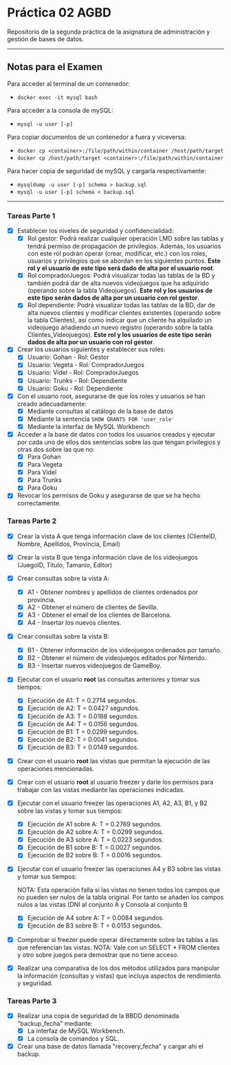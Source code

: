 # Práctica 02 AGBD

Repositorio de la segunda práctica de la asignatura de administración y gestión de bases de datos.

---

## Notas para el Examen

Para acceder al terminal de un contenedor:
- `docker exec -it mysql bash`

Para acceder a la consola de mySQL:
- `mysql -u user [-p]`

Para copiar documentos de un contenedor a fuera y viceversa:
- `docker cp <container>:/file/path/within/container /host/path/target`
- `docker cp /host/path/target <container>:/file/path/within/container`

Para hacer copia de seguridad de mySQL y cargarla respectivamente:
- `mysqldump -u user [-p] schema > backup.sql`
- `mysql -u user [-p] schema < backup.sql`

---

### Tareas Parte 1

- [X] Establecer los niveles de seguridad y confidencialidad:
    - [X] Rol gestor:
        Podrá realizar cualquier operación LMD sobre las tablas y tendrá permiso de propagación de privilegios. Además, los usuarios con este rol podrán operar (crear, modificar, etc.) con los roles, usuarios y privilegios que se abordan en los siguientes puntos. **Este rol y el usuario de este tipo será dado de alta por el usuario root**.
    - [X] Rol compradorJuegos:
        Podrá visualizar todas las tablas de la BD y también podrá dar de alta nuevos videojuegos que ha adquirido (operando sobre la tabla Videojuegos). **Este rol y los usuarios de este tipo serán dados de alta por un usuario con rol gestor**.
    - [X] Rol dependiente:
        Podrá visualizar todas las tablas de la BD, dar de alta nuevos clientes y modificar clientes existentes (operando sobre la tabla Clientes), así como indicar que un cliente ha alquilado un videojuego añadiendo un nuevo registro (operando sobre la tabla Clientes_Videojuegos). **Este rol y los usuarios de este tipo serán dados de alta por un usuario con rol gestor**.

- [X] Crear los usuarios siguientes y establecer sus roles:
    - [X] Usuario: Gohan - Rol: Gestor
    - [X] Usuario: Vegeta - Rol: CompradorJuegos
    - [X] Usuario: Videl - Rol: CompradorJuegos
    - [X] Usuario: Trunks - Rol: Dependiente
    - [X] Usuario: Goku - Rol: Dependiente

- [X] Con el usuario root, asegurarse de que los roles y usuarios se han creado adecuadamente:
    - [X] Mediante consultas al catálogo de la base de datos
    - [X] Mediante la sentencia `SHOW GRANTS FOR 'user_role'`
    - [X] Mediante la interfaz de MySQL Workbench

- [X] Acceder a la base de datos con todos los usuarios creados y ejecutar por cada uno de ellos dos sentencias sobre las que tengan privilegios y otras dos sobre las que no:
    - [X] Para Gohan
    - [X] Para Vegeta
    - [X] Para Videl
    - [X] Para Trunks
    - [X] Para Goku
    
- [X] Revocar los permisos de Goku y asegurarse de que se ha hecho correctamente.

### Tareas Parte 2

- [X] Crear la vista A que tenga información clave de los clientes (ClienteID, Nombre, Apellidos, Provincia, Email)

- [X] Crear la vista B que tenga información clave de los videojuegos (JuegoID, Titulo, Tamanio, Editor)

- [X] Crear consultas sobre la vista A:
    - [X] A1 - Obtener nombres y apellidos de clientes ordenados por provincia.
    - [X] A2 - Obtener el número de clientes de Sevilla.
    - [X] A3 - Obtener el email de los clientes de Barcelona.
    - [X] A4 - Insertar los nuevos clientes.

- [X] Crear consultas sobre la vista B:
    - [X] B1 - Obtener información de los videojuegos ordenados por tamaño.
    - [X] B2 - Obtener el número de videojuegos editados por Nintendo.
    - [X] B3 - Insertar nuevos videojuegos de GameBoy.

- [X] Ejecutar con el usuario **root** las consultas anteriores y tomar sus tiempos:
    - [X] Ejecución de A1: T = 0.2714 segundos.
    - [X] Ejecución de A2: T = 0.0427 segundos.
    - [X] Ejecución de A3: T = 0.0188 segundos.
    - [X] Ejecución de A4: T = 0.0156 segundos.
    - [X] Ejecución de B1: T = 0.0299 segundos.
    - [X] Ejecución de B2: T = 0.0041 segundos.
    - [X] Ejecución de B3: T = 0.0149 segundos.
    
- [X] Crear con el usuario **root** las vistas que permitan la ejecución de las operaciones mencionadas.

- [X] Crear con el usuario **root** al usuario freezer y darle los permisos para trabajar con las vistas mediante las operaciones indicadas.

- [X] Ejecutar con el usuario freezer las operaciones A1, A2, A3, B1, y B2 sobre las vistas y tomar sus tiempos:
    - [X] Ejecución de A1 sobre A: T = 0.2769 segundos.
    - [X] Ejecución de A2 sobre A: T = 0.0299 segundos.
    - [X] Ejecución de A3 sobre A: T = 0.0223 segundos.
    - [X] Ejecución de B1 sobre B: T = 0.0027 segundos.
    - [X] Ejecución de B2 sobre B: T = 0.0016 segundos.

- [X] Ejecutar con el usuario freezer las operaciones A4 y B3 sobre las vistas y tomar sus tiempos:

    NOTA: Esta operación falla si las vistas no tienen todos los campos que no pueden ser nulos de la tabla original. Por tanto se añaden los campos nulos a las vistas (DNI al conjunto A y Consola al conjunto B
    - [X] Ejecución de A4 sobre A: T = 0.0084 segundos.
    - [X] Ejecución de B3 sobre B: T = 0.0153 segundos.

- [X] Comprobar si freezer puede operar directamente sobre las tablas a las que referencian las vistas.
    NOTA: Vale con un SELECT * FROM clientes y otro sobre juegos para demostrar que no tiene acceso.

- [X] Realizar una comparativa de los dos métodos utilizados para manipular la información (consultas y vistas) que incluya aspectos de rendimiento y seguridad.

### Tareas Parte 3

- [X] Realizar una copia de seguridad de la BBDD denominada "backup_fecha" mediante:
    - [X] La interfaz de MySQL Workbench.
    - [X] La consola de comandos y SQL.
    
- [X] Crear una base de datos llamada "recovery_fecha" y cargar ahí el backup.
